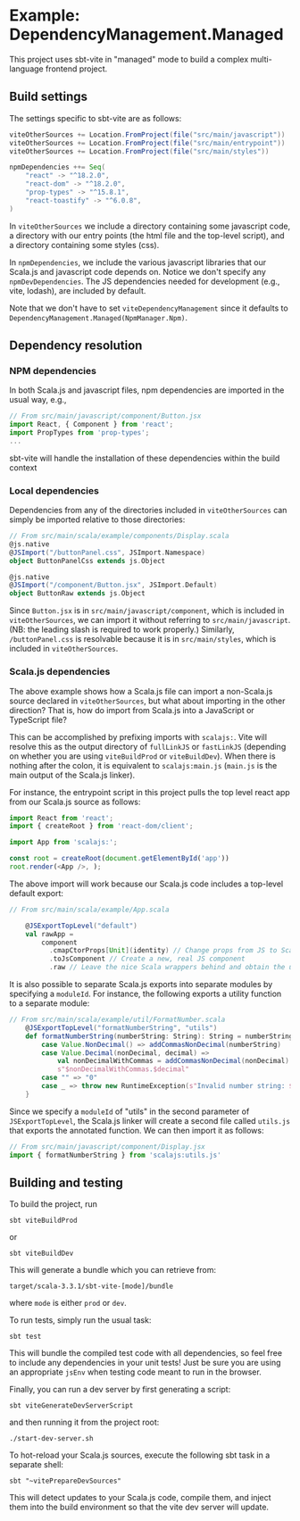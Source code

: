 # Example: DependencyManagement.Managed

This project uses sbt-vite in "managed" mode to build a complex multi-language 
frontend project.

## Build settings

The settings specific to sbt-vite are as follows:

```sbt
viteOtherSources += Location.FromProject(file("src/main/javascript"))
viteOtherSources += Location.FromProject(file("src/main/entrypoint"))
viteOtherSources += Location.FromProject(file("src/main/styles"))

npmDependencies ++= Seq(
	"react" -> "^18.2.0",
	"react-dom" -> "^18.2.0",
	"prop-types" -> "^15.8.1",
	"react-toastify" -> "^6.0.8",
)
```

In `viteOtherSources` we include a directory containing some javascript code,
a directory with our entry points (the html file and the top-level script), and a 
directory containing some styles (css).

In `npmDependencies`, we include the various javascript libraries that our Scala.js 
and javascript code depends on. Notice we don't specify any `npmDevDependencies`. 
The JS dependencies needed for development (e.g., vite, lodash), are included by default.

Note that we don't have to set `viteDependencyManagement` since it defaults to 
`DependencyManagement.Managed(NpmManager.Npm)`.

## Dependency resolution

### NPM dependencies

In both Scala.js and javascript files, npm dependencies are imported in the 
usual way, e.g.,

```javascript
// From src/main/javascript/component/Button.jsx
import React, { Component } from 'react';
import PropTypes from 'prop-types';
...
```

sbt-vite will handle the installation of these dependencies within the build context

### Local dependencies

Dependencies from any of the directories included in `viteOtherSources` can simply be 
imported relative to those directories:

```scala
// From src/main/scala/example/components/Display.scala
@js.native
@JSImport("/buttonPanel.css", JSImport.Namespace)
object ButtonPanelCss extends js.Object

@js.native
@JSImport("/component/Button.jsx", JSImport.Default)
object ButtonRaw extends js.Object
```

Since `Button.jsx` is in `src/main/javascript/component`, which is included in
`viteOtherSources`, we can import it without referring to `src/main/javascript`.
(NB: the leading slash is required to work properly.) Similarly, `/buttonPanel.css` 
is resolvable because it is in `src/main/styles`, which is included in 
`viteOtherSources`.

### Scala.js dependencies

The above example shows how a Scala.js file can import a non-Scala.js source 
declared in `viteOtherSources`, but what about importing in the other direction?
That is, how do import from Scala.js into a JavaScript or TypeScript file? 

This can be accomplished by prefixing imports with `scalajs:`. Vite will resolve this 
as the output directory of `fullLinkJS` or `fastLinkJS` (depending on whether you are 
using `viteBuildProd` or `viteBuildDev`). When there is nothing after the colon, it 
is equivalent to `scalajs:main.js` (`main.js` is the main output of the Scala.js linker).

For instance, the entrypoint script in this project pulls the top level react app from 
our Scala.js source as follows:

```javascript
import React from 'react';
import { createRoot } from 'react-dom/client';

import App from 'scalajs:';

const root = createRoot(document.getElementById('app'))
root.render(<App />, );
```

The above import will work because our Scala.js code includes a top-level default 
export:

```scala
// From src/main/scala/example/App.scala

	@JSExportTopLevel("default")
	val rawApp =
		component
		  .cmapCtorProps[Unit](identity) // Change props from JS to Scala
		  .toJsComponent // Create a new, real JS component
		  .raw // Leave the nice Scala wrappers behind and obtain the underlying JS value
```

It is also possible to separate Scala.js exports into separate modules by specifying a
`moduleId`. For instance, the following exports a utility function to a separate module:

```scala
// From src/main/scala/example/util/FormatNumber.scala
	@JSExportTopLevel("formatNumberString", "utils")
	def formatNumberString(numberString: String): String = numberString match {
		case Value.NonDecimal() => addCommasNonDecimal(numberString)
		case Value.Decimal(nonDecimal, decimal) =>
			val nonDecimalWithCommas = addCommasNonDecimal(nonDecimal)
			s"$nonDecimalWithCommas.$decimal"
		case "" => "0"
		case _ => throw new RuntimeException(s"Invalid number string: $numberString")
	}
```

Since we specify a `moduleId` of "utils" in the second parameter of
`JSExportTopLevel`, the Scala.js linker will create a second file called `utils.js` 
that exports the annotated function. We can then import it as follows:

```javascript
// From src/main/javascript/component/Display.jsx
import { formatNumberString } from 'scalajs:utils.js'
```

## Building and testing

To build the project, run

```shell
sbt viteBuildProd
```

or

```shell
sbt viteBuildDev
```

This will generate a bundle which you can retrieve from:

```shell
target/scala-3.3.1/sbt-vite-[mode]/bundle
```

where `mode` is either `prod` or `dev`.

To run tests, simply run the usual task:

```shell
sbt test
```

This will bundle the compiled test code with all dependencies, so feel free to
include any dependencies in your unit tests! Just be sure you are using an 
appropriate `jsEnv` when testing code meant to run in the browser.

Finally, you can run a dev server by first generating a script:

```shell
sbt viteGenerateDevServerScript
```

and then running it from the project root:

```shell
./start-dev-server.sh
```

To hot-reload your Scala.js sources, execute the following sbt task in a separate
shell:

```shell
sbt "~vitePrepareDevSources"
```

This will detect updates to your Scala.js code, compile them, and inject them into the 
build environment so that the vite dev server will update.
